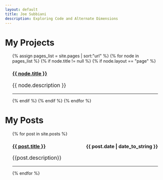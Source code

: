 ```yaml
---
layout: default
title: Joe Subbiani
description: Exploring Code and Alternate Dimensions
---
```


# My Projects

<p>
    <ul>
    {% assign pages_list = site.pages | sort:"url" %}
    {% for node in pages_list %}
        {% if node.title != null %}
            {% if node.layout == "page" %}
                <h3><a href="{{ node.url | absolute_url }}">{{ node.title }}</a></h3>
                <p style="text-align: justify; font-size: 13pt;">{{ node.description }}</p>
                <hr>
            {% endif %}
        {% endif %}
    {% endfor %}
    </ul>
</p>

# My Posts

<p>
    <ul>
    {% for post in site.posts %}
        <h3 style="display: flex; justify-content: space-between;"><a href="{{ post.url }}">{{ post.title }}</a>
        <div style="font-size: 12pt; display: inline; text-align: right;">{{ post.date | date_to_string }}</div></h3>
        <p style="text-align: justify; font-size: 13pt;">{{post.description}}</p>
        <hr>
    {% endfor %}
    </ul>
</p>

<!--
# Code Snippets
<p>
    <ul>
    {% assign pages_list = site.pages | sort:"url" %}
    {% for node in pages_list %}
        {% if node.title != null %}
            {% if node.layout == "code" %}
                <li>
                <a href="{{ node.url | absolute_url }}">{{ node.title }}</a>
                </li>
            {% endif %}
        {% endif %}
    {% endfor %}
    </ul>
</p>
-->
